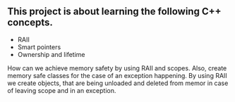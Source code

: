 ## This project is about learning the following C++ concepts.

- RAII
- Smart pointers
- Ownership and lifetime

How can we achieve memory safety by using RAII and scopes. Also, create memory safe classes for the case of an exception happening.
By using RAII we create objects, that are being unloaded and deleted from memor in case of leaving scope and in an exception.
